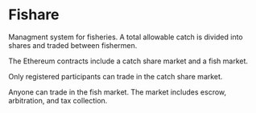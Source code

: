 # Fishare
Managment system for fisheries.  A total allowable catch is divided into shares and traded between fishermen.

The Ethereum contracts include a catch share market and a fish market.

Only registered participants can trade in the catch share market.

Anyone can trade in the fish market.  The market includes escrow, arbitration, and tax collection.
